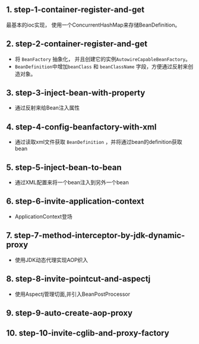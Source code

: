 ## 1. step-1-container-register-and-get
最基本的ioc实现， 使用一个ConcurrentHashMap来存储BeanDefinition。

## 2. step-2-container-register-and-get
 - 将 `BeanFactory` 抽象化， 并且创建它的实例`AutowireCapableBeanFactory`。
 - `BeanDefinition`中增加`beanClass` 和 `beanClassName` 字段，方便通过反射来创造对象。 

## 3. step-3-inject-bean-with-property
 - 通过反射来给Bean注入属性

## 4. step-4-config-beanfactory-with-xml
 - 通过读取xml文件获取 `BeanDefinition` ，并将通过bean的definition获取bean

## 5. step-5-inject-bean-to-bean
 - 通过XML配置来将一个bean注入到另外一个bean
## 6. step-6-invite-application-context
 - ApplicationContext登场
## 7. step-7-method-interceptor-by-jdk-dynamic-proxy
 - 使用JDK动态代理实现AOP织入
## 8. step-8-invite-pointcut-and-aspectj
 - 使用Aspectj管理切面,并引入BeanPostProcessor
## 9. step-9-auto-create-aop-proxy

## 10. step-10-invite-cglib-and-proxy-factory